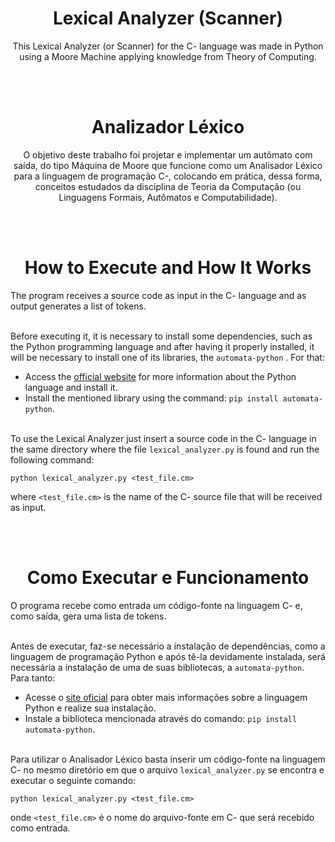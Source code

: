 <h1 align='center'> Lexical Analyzer (Scanner) </h1>

<p align='center'> This Lexical Analyzer (or Scanner) for the C- language was made in Python using a Moore Machine applying knowledge from Theory of Computing.</p> <br> <br>



<h1 align='center'> Analizador Léxico </h1>

<p align='center'> O objetivo deste trabalho foi projetar e implementar um autômato com saída, do tipo
Máquina de Moore que funcione como um Analisador Léxico para a linguagem de programação C-, colocando
em prática, dessa forma, conceitos estudados da disciplina de Teoria da Computação (ou Linguagens Formais, Autômatos e Computabilidade).</p> <br>


<br>

<h1 align='center'> How to Execute and How It Works </h1>

The program receives a source code as input
in the C- language and as output generates a list of tokens.

<br>Before executing it, it is necessary to install some dependencies, such as the Python programming language and after having it properly installed, it will be necessary to install one of its libraries, the ```automata-python``` . For that: <br>
* Access the [official website](https://www.python.org/downloads/) for more information about the Python language and install it. <br>
* Install the mentioned library using the command: ```pip install automata-python```.

<br>To use the Lexical Analyzer just insert a
source code in the C- language in the same directory where
the file ```lexical_analyzer.py``` is found and run
the following command: <br>
```
python lexical_analyzer.py <test_file.cm>
```
where ```<test_file.cm>``` is the name of the C- source file that will be received as input.


<br> <br>

<h1 align='center'> Como Executar e Funcionamento </h1>

O programa recebe como entrada um código-fonte
na linguagem C- e, como saída, gera uma lista de tokens.

<br>Antes de executar, faz-se necessário a instalação de dependências, como a linguagem de programação Python e após tê-la devidamente instalada, será necessária a instalação de uma de suas bibliotecas, a ```automata-python```. Para tanto: <br>
* Acesse o [site oficial](https://www.python.org/downloads/) para obter mais informações sobre a linguagem Python e realize sua instalação. <br> 
* Instale a biblioteca mencionada através do comando: ```pip install automata-python```.

<br>Para utilizar o Analisador Léxico basta inserir um 
código-fonte na linguagem C- no mesmo diretório em que 
o arquivo ```lexical_analyzer.py``` se encontra e executar 
o seguinte comando: <br>
```
python lexical_analyzer.py <test_file.cm>
```
onde ```<test_file.cm>``` é o nome do arquivo-fonte em C- que será recebido como entrada.

